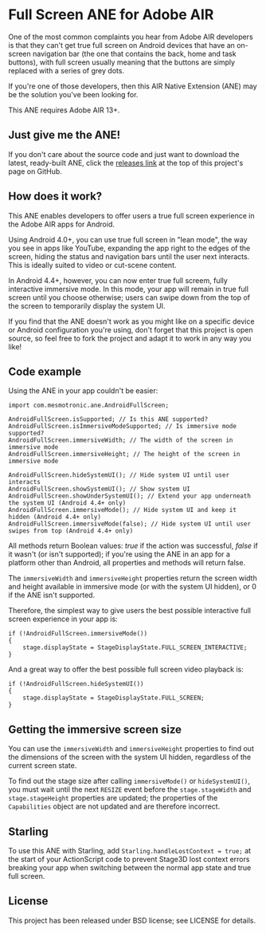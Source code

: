 Full Screen ANE for Adobe AIR
=============================

One of the most common complaints you hear from Adobe AIR developers is that they can't get true full screen on Android devices that have an on-screen navigation bar (the one that contains the back, home and task buttons), with full screen usually meaning that the buttons are simply replaced with a series of grey dots. 

If you're one of those developers, then this AIR Native Extension (ANE) may be the solution you've been looking for. 

This ANE requires Adobe AIR 13+.

Just give me the ANE!
---------------------

If you don't care about the source code and just want to download the latest, ready-built ANE, click the [releases link](https://github.com/mesmotronic/air-fullscreen-ane/releases) at the top of this project's page on GitHub.

How does it work?
-----------------

This ANE enables developers to offer users a true full screen experience in the Adobe AIR apps for Android.

Using Android 4.0+, you can use true full screen in "lean mode", the way you see in apps like YouTube, expanding the app right to the edges of the screen, hiding the status and navigation bars until the user next interacts. This is ideally suited to video or cut-scene content.

In Android 4.4+, however, you can now enter true full screem, fully interactive immersive mode. In this mode, your app will remain in true full screen until you choose otherwise; users can swipe down from the top of the screen to temporarily display the system UI.

If you find that the ANE doesn't work as you might like on a specific device or Android configuration you're using, don't forget that this project is open source, so feel free to fork the project and adapt it to work in any way you like!


Code example
------------

Using the ANE in your app couldn't be easier:

```as3
import com.mesmotronic.ane.AndroidFullScreen;

AndroidFullScreen.isSupported; // Is this ANE supported?
AndroidFullScreen.isImmersiveModeSupported; // Is immersive mode supported?
AndroidFullScreen.immersiveWidth; // The width of the screen in immersive mode
AndroidFullScreen.immersiveHeight; // The height of the screen in immersive mode

AndroidFullScreen.hideSystemUI(); // Hide system UI until user interacts
AndroidFullScreen.showSystemUI(); // Show system UI
AndroidFullScreen.showUnderSystemUI(); // Extend your app underneath the system UI (Android 4.4+ only)
AndroidFullScreen.immersiveMode(); // Hide system UI and keep it hidden (Android 4.4+ only)
AndroidFullScreen.immersiveMode(false); // Hide system UI until user swipes from top (Android 4.4+ only)
```

All methods return Boolean values: *true* if the action was successful, *false* if it wasn't (or isn't supported); if you're using the ANE in an app for a platform other than Android, all properties and methods will return false.

The `immersiveWidth` and `immersiveHeight` properties return the screen width and height available in immersive mode (or with the system UI hidden), or 0 if the ANE isn't supported.

Therefore, the simplest way to give users the best possible interactive full screen experience in your app is:

```as3
if (!AndroidFullScreen.immersiveMode())
{
    stage.displayState = StageDisplayState.FULL_SCREEN_INTERACTIVE;
}
```

And a great way to offer the best possible full screen video playback is:

```as3
if (!AndroidFullScreen.hideSystemUI())
{
    stage.displayState = StageDisplayState.FULL_SCREEN;
}
```

Getting the immersive screen size
---------------------------------

You can use the `immersiveWidth` and `immersiveHeight` properties to find out the dimensions of the screen with the system UI hidden, regardless of the current screen state.

To find out the stage size after calling `immersiveMode()` or `hideSystemUI()`, you must wait until the next `RESIZE` event before the `stage.stageWidth` and `stage.stageHeight` properties are updated; the properties of the `Capabilities` object are not updated and are therefore incorrect.

Starling
--------

To use this ANE with Starling,  add `Starling.handleLostContext = true;` at the start of your ActionScript code to prevent Stage3D lost context errors breaking your app when switching between the normal app state and true full screen.

License
-------

This project has been released under BSD license; see LICENSE for details.
